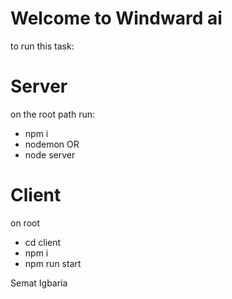 # Welcome to Windward ai

to run this task:

# Server
on the root path run:
* npm i
* nodemon
OR
* node server

# Client
on root 
* cd client
* npm i
* npm run start





Semat Igbaria

